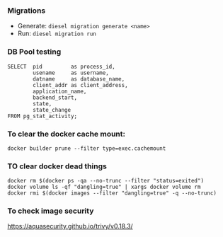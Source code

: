 ### Migrations
 - Generate: `diesel migration generate <name>`
 - Run: `diesel migration run`
 
### DB Pool testing
```
SELECT  pid         as process_id,
        usename     as username,
        datname     as database_name,
        client_addr as client_address,
        application_name,
        backend_start,
        state,
        state_change
FROM pg_stat_activity;
```

### To clear the docker cache mount:
```
docker builder prune --filter type=exec.cachemount
```

### TO clear docker dead things
```
docker rm $(docker ps -qa --no-trunc --filter "status=exited")
docker volume ls -qf "dangling=true" | xargs docker volume rm
docker rmi $(docker images --filter "dangling=true" -q --no-trunc)
```

### To check image security
https://aquasecurity.github.io/trivy/v0.18.3/